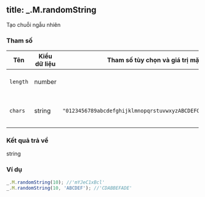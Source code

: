 title: _.M.randomString
-----

Tạo chuỗi ngẫu nhiên

### Tham số
<table class="table table-striped">
    <thead>
    <tr>
        <th>Tên</th>
        <th>Kiểu dữ liệu</th>
        <th>Tham số tùy chọn và giá trị mặc định</th>
        <th>Mô tả</th>
    </tr>
    </thead>
    <tbody>
    <tr>
        <td><code>length</code></td>
        <td>number</td>
        <td></td>
        <td>Số lượng ký tự</td>
    </tr>
    <tr>
        <td><code>chars</code></td>
        <td>string</td>
        <td><code>"0123456789abcdefghijklmnopqrstuvwxyzABCDEFGHIJKLMNOPQRSTUVWXYZ"</code></td>
        <td>Chuỗi các ký tự nguồn</td>
    </tr>
    </tbody>
</table>

### Kết quả trả về
<dl class="dl-horizontal">
    <dt>string</dt>
    <dd></dd>
</dl>

### Ví dụ
```js
_.M.randomString(10); //'mYJeC1xBcl'
_.M.randomString(10, 'ABCDEF'); //'CDABBEFADE'
```